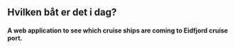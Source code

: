 ## Hvilken båt er det i dag? ##

#### A web application to see which cruise ships are coming to Eidfjord cruise port. ####


